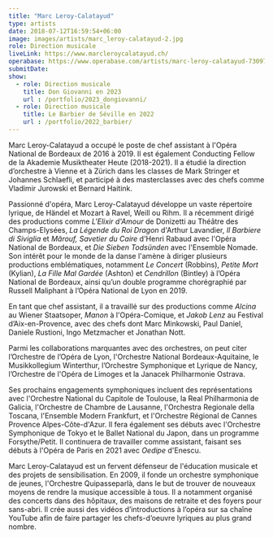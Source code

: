 ```yaml
---
title: "Marc Leroy-Calatayud"
type: artists
date: 2018-07-12T16:59:54+06:00
image: images/artists/marc_leroy-calatayud-2.jpg
role: Direction musicale
liveLink: https://www.marcleroycalatayud.ch/
operabase: https://www.operabase.com/artists/marc-leroy-calatayud-73097/fr
submitDate: 
show:
  - role: Direction musicale
    title: Don Giovanni en 2023
    url : /portfolio/2023_dongiovanni/
  - role: Direction musicale
    title: Le Barbier de Séville en 2022
    url : /portfolio/2022_barbier/
---
```



Marc Leroy-Calatayud a occupé le poste de chef assistant à l'Opéra National de Bordeaux de 2016 à 2019. Il est également Conducting Fellow de la Akademie Musiktheater Heute (2018-2021). Il a étudié la direction d’orchestre à Vienne et à Zürich dans les classes de Mark Stringer et Johannes Schlaefli, et participé à des masterclasses avec des chefs comme Vladimir Jurowski et Bernard Haitink.

Passionné d'opéra, Marc Leroy-Calatayud développe un vaste répertoire lyrique, de Händel et Mozart à Ravel, Weill ou Rihm. Il a récemment dirigé des productions comme *L'Elixir d'Amour* de Donizetti au Théâtre des Champs-Elysées, *La Légende du Roi Dragon* d'Arthur Lavandier, *Il Barbiere di Siviglia* et *Mârouf, Savetier du Caire* d'Henri Rabaud avec l'Opéra National de Bordeaux, et *Die Sieben Todsünden* avec l'Ensemble Nomade. Son intérêt pour le monde de la danse l'amène à diriger plusieurs productions emblématiques, notamment *Le Concert* (Robbins), *Petite Mort* (Kylian), *La Fille Mal Gardée* (Ashton) et *Cendrillon* (Bintley) à l’Opéra National de Bordeaux, ainsi qu’un double programme chorégraphié par Russell Maliphant à l’Opéra National de Lyon en 2019.

En tant que chef assistant, il a travaillé sur des productions comme *Alcina* au Wiener Staatsoper, *Manon* à l'Opéra-Comique, et *Jakob Lenz* au Festival d’Aix-en-Provence, avec des chefs dont Marc Minkowski, Paul Daniel, Daniele Rustioni, Ingo Metzmacher et Jonathan Nott.

Parmi les collaborations marquantes avec des orchestres, on peut citer l’Orchestre de l’Opéra de Lyon, l'Orchestre National Bordeaux-Aquitaine, le Musikkollegium Winterthur, l’Orchestre Symphonique et Lyrique de Nancy, l’Orchestre de l'Opéra de Limoges et la Janacek Philharmonie Ostrava.

Ses prochains engagements symphoniques incluent des représentations avec l'Orchestre National du Capitole de Toulouse, la Real Philharmonia de Galicia, l'Orchestre de Chambre de Lausanne, l'Orchestra Regionale della Toscana, l'Ensemble Modern Frankfurt, et l'Orchestre Régional de Cannes Provence Alpes-Côte-d'Azur. Il fera également ses débuts avec l'Orchestre Symphonique de Tokyo et le Ballet National du Japon, dans un programme Forsythe/Petit. Il continuera de travailler comme assistant, faisant ses débuts à l'Opéra de Paris en 2021 avec *Oedipe* d'Enescu.

Marc Leroy-Calatayud est un fervent défenseur de l'éducation musicale et des projets de sensibilisation. En 2009, il fonde un orchestre symphonique de jeunes, l'Orchestre Quipasseparlà, dans le but de trouver de nouveaux moyens de rendre la musique accessible à tous. Il a notamment organisé des concerts dans des hôpitaux, des maisons de retraite et des foyers pour sans-abri. Il crée aussi des vidéos d’introductions à l’opéra sur sa chaîne YouTube afin de faire partager les chefs-d’oeuvre lyriques au plus grand nombre.
